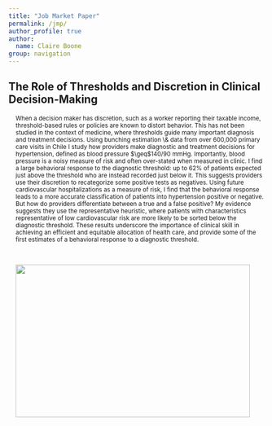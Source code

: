 ```yaml
---
title: "Job Market Paper"
permalink: /jmp/
author_profile: true
author:
  name: Claire Boone
group: navigation
---
```


<meta name="description" content="Claire Boone's job market paper.">

## The Role of Thresholds and Discretion in Clinical Decision-Making 

<div style="margin-left: 1em;">
<small> 
<p> When a decision maker has discretion, such as a worker reporting their taxable income, threshold-based rules or policies are known to distort behavior. This has not been studied in the context of medicine, where thresholds guide many important diagnosis and treatment decisions. Using bunching estimation \& data from over 600,000 primary care visits in Chile I study how providers make diagnostic and treatment decisions for hypertension, defined as blood pressure $\geq$140/90 mmHg. Importantly, blood pressure is a noisy measure of risk and often over-stated when measured in clinic. I find a large behavioral response to the diagnostic threshold: up to 62% of patients expected just above the threshold who are instead recorded just below it. This suggests providers use their discretion to recategorize some positive tests as negatives. Using future cardiovascular hospitalizations as a measure of risk, I find that the behavioral response leads to a more accurate classification of patients into hypertension positive or negative. But how do providers differentiate between a true and a false positive? My evidence suggests they use the representative heuristic, where patients with characteristics representative of low cardiovascular risk are more likely to be sorted below the diagnostic threshold. These results underscore the importance of clinical skill in achieving an efficient and equitable allocation of health care, and provide some of the first estimates of a behavioral response to a diagnostic threshold. </p>  
</small>
<br>
<p align="left">
  <img width="460" height="300" src="https://claireboone.github.io/files/website_bunching_diag.png"> 
</p>
